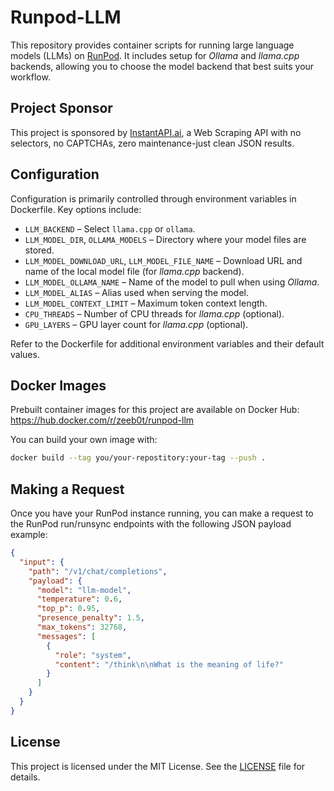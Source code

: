 ﻿# Runpod-LLM

This repository provides container scripts for running large language models (LLMs) on [RunPod](https://runpod.io?ref=ov0r4j9r). It includes setup for *Ollama* and *llama.cpp* backends, allowing you to choose the model backend that best suits your workflow.

## Project Sponsor

This project is sponsored by [InstantAPI.ai](https://web.instantapi.ai/), a Web Scraping API with no selectors, no CAPTCHAs, zero maintenance-just clean JSON results.

## Configuration

Configuration is primarily controlled through environment variables in Dockerfile. Key options include:

- `LLM_BACKEND` – Select `llama.cpp` or `ollama`.
- `LLM_MODEL_DIR`, `OLLAMA_MODELS` – Directory where your model files are stored.
- `LLM_MODEL_DOWNLOAD_URL`, `LLM_MODEL_FILE_NAME` – Download URL and name of the local model file (for *llama.cpp* backend).
- `LLM_MODEL_OLLAMA_NAME` – Name of the model to pull when using *Ollama*.
- `LLM_MODEL_ALIAS` – Alias used when serving the model.
- `LLM_MODEL_CONTEXT_LIMIT` – Maximum token context length.
- `CPU_THREADS` – Number of CPU threads for *llama.cpp* (optional).
- `GPU_LAYERS` – GPU layer count for *llama.cpp* (optional).

Refer to the Dockerfile for additional environment variables and their default values.

## Docker Images

Prebuilt container images for this project are available on Docker Hub: <https://hub.docker.com/r/zeeb0t/runpod-llm>

You can build your own image with:

```bash
docker build --tag you/your-repostitory:your-tag --push .
```

## Making a Request

Once you have your RunPod instance running, you can make a request to the RunPod run/runsync endpoints with the following JSON payload example:

```json
{
  "input": {
    "path": "/v1/chat/completions",
    "payload": {
      "model": "llm-model",
      "temperature": 0.6,
      "top_p": 0.95,
      "presence_penalty": 1.5,
      "max_tokens": 32768,
      "messages": [
        {
          "role": "system",
          "content": "/think\n\nWhat is the meaning of life?"
        }
      ]
    }
  }
}
```

## License

This project is licensed under the MIT License. See the [LICENSE](LICENSE) file for details.
